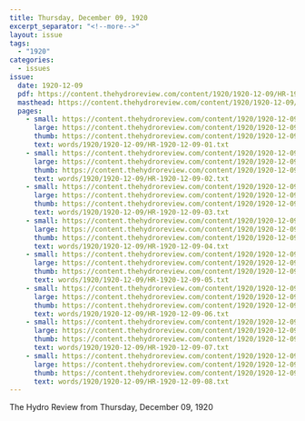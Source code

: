 ```yaml
---
title: Thursday, December 09, 1920
excerpt_separator: "<!--more-->"
layout: issue
tags:
  - "1920"
categories:
  - issues
issue:
  date: 1920-12-09
  pdf: https://content.thehydroreview.com/content/1920/1920-12-09/HR-1920-12-09.pdf
  masthead: https://content.thehydroreview.com/content/1920/1920-12-09/masthead/HR-1920-12-09.jpg
  pages:
    - small: https://content.thehydroreview.com/content/1920/1920-12-09/small/HR-1920-12-09-01.jpg
      large: https://content.thehydroreview.com/content/1920/1920-12-09/large/HR-1920-12-09-01.jpg
      thumb: https://content.thehydroreview.com/content/1920/1920-12-09/thumbnails/HR-1920-12-09-01.jpg
      text: words/1920/1920-12-09/HR-1920-12-09-01.txt
    - small: https://content.thehydroreview.com/content/1920/1920-12-09/small/HR-1920-12-09-02.jpg
      large: https://content.thehydroreview.com/content/1920/1920-12-09/large/HR-1920-12-09-02.jpg
      thumb: https://content.thehydroreview.com/content/1920/1920-12-09/thumbnails/HR-1920-12-09-02.jpg
      text: words/1920/1920-12-09/HR-1920-12-09-02.txt
    - small: https://content.thehydroreview.com/content/1920/1920-12-09/small/HR-1920-12-09-03.jpg
      large: https://content.thehydroreview.com/content/1920/1920-12-09/large/HR-1920-12-09-03.jpg
      thumb: https://content.thehydroreview.com/content/1920/1920-12-09/thumbnails/HR-1920-12-09-03.jpg
      text: words/1920/1920-12-09/HR-1920-12-09-03.txt
    - small: https://content.thehydroreview.com/content/1920/1920-12-09/small/HR-1920-12-09-04.jpg
      large: https://content.thehydroreview.com/content/1920/1920-12-09/large/HR-1920-12-09-04.jpg
      thumb: https://content.thehydroreview.com/content/1920/1920-12-09/thumbnails/HR-1920-12-09-04.jpg
      text: words/1920/1920-12-09/HR-1920-12-09-04.txt
    - small: https://content.thehydroreview.com/content/1920/1920-12-09/small/HR-1920-12-09-05.jpg
      large: https://content.thehydroreview.com/content/1920/1920-12-09/large/HR-1920-12-09-05.jpg
      thumb: https://content.thehydroreview.com/content/1920/1920-12-09/thumbnails/HR-1920-12-09-05.jpg
      text: words/1920/1920-12-09/HR-1920-12-09-05.txt
    - small: https://content.thehydroreview.com/content/1920/1920-12-09/small/HR-1920-12-09-06.jpg
      large: https://content.thehydroreview.com/content/1920/1920-12-09/large/HR-1920-12-09-06.jpg
      thumb: https://content.thehydroreview.com/content/1920/1920-12-09/thumbnails/HR-1920-12-09-06.jpg
      text: words/1920/1920-12-09/HR-1920-12-09-06.txt
    - small: https://content.thehydroreview.com/content/1920/1920-12-09/small/HR-1920-12-09-07.jpg
      large: https://content.thehydroreview.com/content/1920/1920-12-09/large/HR-1920-12-09-07.jpg
      thumb: https://content.thehydroreview.com/content/1920/1920-12-09/thumbnails/HR-1920-12-09-07.jpg
      text: words/1920/1920-12-09/HR-1920-12-09-07.txt
    - small: https://content.thehydroreview.com/content/1920/1920-12-09/small/HR-1920-12-09-08.jpg
      large: https://content.thehydroreview.com/content/1920/1920-12-09/large/HR-1920-12-09-08.jpg
      thumb: https://content.thehydroreview.com/content/1920/1920-12-09/thumbnails/HR-1920-12-09-08.jpg
      text: words/1920/1920-12-09/HR-1920-12-09-08.txt
---
```


The Hydro Review from Thursday, December 09, 1920

<!--more-->

